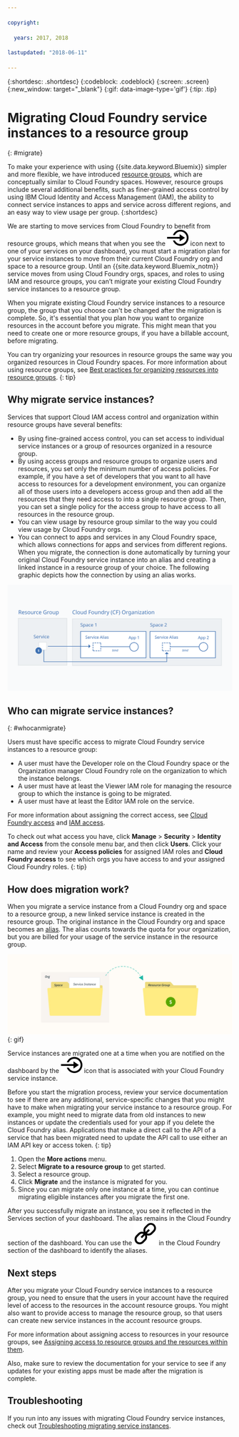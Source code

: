 ```yaml
---

copyright:

  years: 2017, 2018

lastupdated: "2018-06-11"

---
```


{:shortdesc: .shortdesc}
{:codeblock: .codeblock}
{:screen: .screen}
{:new_window: target="_blank"}
{:gif: data-image-type='gif'}
{:tip: .tip}

# Migrating Cloud Foundry service instances to a resource group
{: #migrate}

To make your experience with using {{site.data.keyword.Bluemix}} simpler and more flexible, we have introduced [resource groups](/docs/resources/resourcegroups.html#rgs), which are conceptually similar to Cloud Foundry spaces. However, resource groups include several additional benefits, such as finer-grained access control by using IBM Cloud Identity and Access Management (IAM), the ability to connect service instances to apps and service across different regions, and an easy way to view usage per group.
{:shortdesc}

We are starting to move services from Cloud Foundry to benefit from resource groups, which means that when you see the ![Migrate this service instance to a resource group](images/migrate.svg "Migrate this service instance to a resource group") icon next to one of your services on your dashboard, you must start a migration plan for your service instances to move from their current Cloud Foundry org and space to a resource group. Until an {{site.data.keyword.Bluemix_notm}} service moves from using Cloud Foundry orgs, spaces, and roles to using IAM and resource groups, you can’t migrate your existing Cloud Foundry service instances to a resource group.

When you migrate existing Cloud Foundry service instances to a resource group, the group that you choose can't be changed after the migration is complete. So, it's essential that you plan how you want to organize resources in the account before you migrate. This might mean that you need to create one or more resource groups, if you have a billable account, before migrating. 

You can try organizing your resources in resource groups the same way you organized resources in Cloud Foundry spaces. For more information about using resource groups, see [Best practices for organizing resources into resource groups](/docs/resources/bestpractice_rgs.html#bp_resourcegroups).
{: tip}


## Why migrate service instances?

Services that support Cloud IAM access control and organization within resource groups have several benefits:

* By using fine-grained access control, you can set access to individual service instances or a group of resources organized in a resource group. 
* By using access groups and resource groups to organize users and resources, you set only the minimum number of access policies. For example, if you have a set of developers that you want to all have access to resources for a development environment, you can organize all of those users into a developers access group and then add all the resources that they need access to into a single resource group. Then, you can set a single policy for the access group to have access to all resources in the resource group.
* You can view usage by resource group similar to the way you could view usage by Cloud Foundry orgs.
* You can connect to apps and services in any Cloud Foundry space, which allows connections for apps and services from different regions. When you migrate, the connection is done automatically by turning your original Cloud Foundry service instance into an alias and creating a linked instance in a resource group of your choice. The following graphic depicts how the connection by using an alias works.

![Binding a service instance to a Cloud Foundry space to create an alias](images/alias.svg "Binding a service instance to a Cloud Foundry space to create an alias")

## Who can migrate service instances?
{: #whocanmigrate}

Users must have specific access to migrate Cloud Foundry service instances to a resource group:

* A user must have the Developer role on the Cloud Foundry space or the Organization manager Cloud Foundry role on the organization to which the instance belongs.
* A user must have at least the Viewer IAM role for managing the resource group to which the instance is going to be migrated.
* A user must have at least the Editor IAM role on the service.

For more information about assigning the correct access, see [Cloud Foundry access](/docs/iam/cfaccess.html#cfaccess) and [IAM access](/docs/iam/users_roles.html#platformrolestable).

To check out what access you have, click **Manage** &gt; **Security** &gt; **Identity and Access** from the console menu bar, and then click **Users**. Click your name and review your **Access policies** for assigned IAM roles and **Cloud Foundry access** to see which orgs you have access to and your assigned Cloud Foundry roles.
{: tip}


## How does migration work?

When you migrate a service instance from a Cloud Foundry org and space to a resource group, a new linked service instance is created in the resource group. The original instance in the Cloud Foundry org and space becomes an [alias](/docs/resources/connecting_apps.html#what_is_alias). The alias counts towards the quota for your organization, but you are billed for your usage of the service instance in the resource group.

![Migration of a Cloud Foundry service instance to a resource group](images/migration.gif){: gif}

Service instances are migrated one at a time when you are notified on the dashboard by the ![Migrate this service instance to a resource group](images/migrate.svg "Migrate this service instance to a resource group") icon that is associated with your Cloud Foundry service instance.

Before you start the migration process, review your service documentation to see if there are any additional, service-specific changes that you might have to make when migrating your service instance to a resource group. For example, you might need to migrate data from old instances to new instances or update the credentials used for your app if you delete the Cloud Foundry alias. Applications that make a direct call to the API of a service that has been migrated need to update the API call to use either an IAM API key or access token.
{: tip}

1. Open the **More actions** menu.
2. Select **Migrate to a resource group** to get started.
3. Select a resource group.
4. Click **Migrate** and the instance is migrated for you.
5. Since you can migrate only one instance at a time, you can continue migrating eligible instances after you migrate the first one.

After you successfully migrate an instance, you see it reflected in the Services section of your dashboard. The alias remains in the Cloud Foundry section of the dashboard. You can use the ![Link icon](images/link.svg "Link icon that represents an alias") in the Cloud Foundry section of the dashboard to identify the aliases.

## Next steps

After you migrate your Cloud Foundry service instances to a resource group, you need to ensure that the users in your account have the required level of access to the resources in the account resource groups. You might also want to provide access to manage the resource group, so that users can create new service instances in the account resource groups.

For more information about assigning access to resources in your resource groups, see [Assigning access to resource groups and the resources within them](/docs/resources/bestpractice_rgs.html#assigning-access-to-resource-groups-and-the-resources-within-them).

Also, make sure to review the documentation for your service to see if any updates for your existing apps must be made after the migration is complete. 


## Troubleshooting

If you run into any issues with migrating Cloud Foundry service instances, check out [Troubleshooting migrating service instances](/docs/resources/ts_migration.html).
